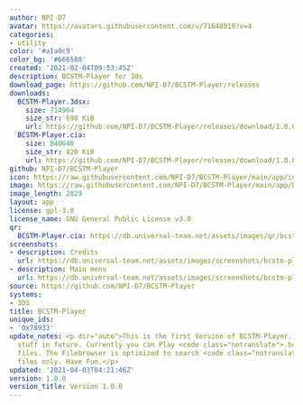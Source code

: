 ```yaml
---
author: NPI-D7
avatar: https://avatars.githubusercontent.com/u/71648010?v=4
categories:
- utility
color: '#a1a0c9'
color_bg: '#666580'
created: '2021-02-04T09:53:45Z'
description: BCSTM-Player for 3ds
download_page: https://github.com/NPI-D7/BCSTM-Player/releases
downloads:
  BCSTM-Player.3dsx:
    size: 714964
    size_str: 698 KiB
    url: https://github.com/NPI-D7/BCSTM-Player/releases/download/1.0.0/BCSTM-Player.3dsx
  BCSTM-Player.cia:
    size: 840640
    size_str: 820 KiB
    url: https://github.com/NPI-D7/BCSTM-Player/releases/download/1.0.0/BCSTM-Player.cia
github: NPI-D7/BCSTM-Player
icon: https://raw.githubusercontent.com/NPI-D7/BCSTM-Player/main/app/icon.png
image: https://raw.githubusercontent.com/NPI-D7/BCSTM-Player/main/app/banner.png
image_length: 2829
layout: app
license: gpl-3.0
license_name: GNU General Public License v3.0
qr:
  BCSTM-Player.cia: https://db.universal-team.net/assets/images/qr/bcstm-player-cia.png
screenshots:
- description: Credits
  url: https://db.universal-team.net/assets/images/screenshots/bcstm-player/credits.png
- description: Main menu
  url: https://db.universal-team.net/assets/images/screenshots/bcstm-player/main-menu.png
source: https://github.com/NPI-D7/BCSTM-Player
systems:
- 3DS
title: BCSTM-Player
unique_ids:
- '0x78933'
update_notes: <p dir="auto">This is the first Version of BCSTM-Player. I'll add some
  stuff in future. Currently you can Play <code class="notranslate">.bcstm</code>
  files. The Filebrowser is optimized to search <code class="notranslate">.bcstm</code>
  files only. Have Fun.</p>
updated: '2021-04-03T04:21:46Z'
version: 1.0.0
version_title: Version 1.0.0
---
```

